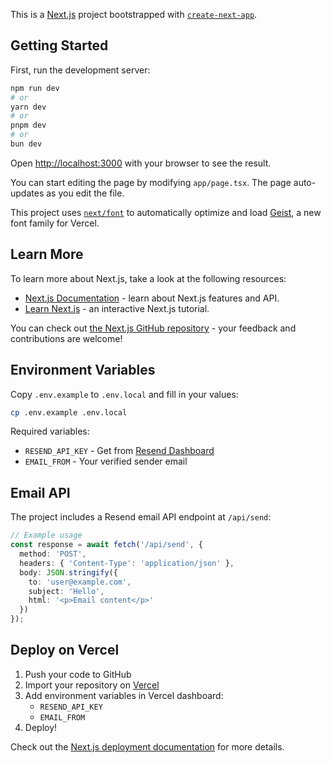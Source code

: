 This is a [Next.js](https://nextjs.org) project bootstrapped with [`create-next-app`](https://nextjs.org/docs/app/api-reference/cli/create-next-app).

## Getting Started

First, run the development server:

```bash
npm run dev
# or
yarn dev
# or
pnpm dev
# or
bun dev
```

Open [http://localhost:3000](http://localhost:3000) with your browser to see the result.

You can start editing the page by modifying `app/page.tsx`. The page auto-updates as you edit the file.

This project uses [`next/font`](https://nextjs.org/docs/app/building-your-application/optimizing/fonts) to automatically optimize and load [Geist](https://vercel.com/font), a new font family for Vercel.

## Learn More

To learn more about Next.js, take a look at the following resources:

- [Next.js Documentation](https://nextjs.org/docs) - learn about Next.js features and API.
- [Learn Next.js](https://nextjs.org/learn) - an interactive Next.js tutorial.

You can check out [the Next.js GitHub repository](https://github.com/vercel/next.js) - your feedback and contributions are welcome!

## Environment Variables

Copy `.env.example` to `.env.local` and fill in your values:

```bash
cp .env.example .env.local
```

Required variables:
- `RESEND_API_KEY` - Get from [Resend Dashboard](https://resend.com/api-keys)
- `EMAIL_FROM` - Your verified sender email

## Email API

The project includes a Resend email API endpoint at `/api/send`:

```typescript
// Example usage
const response = await fetch('/api/send', {
  method: 'POST',
  headers: { 'Content-Type': 'application/json' },
  body: JSON.stringify({
    to: 'user@example.com',
    subject: 'Hello',
    html: '<p>Email content</p>'
  })
});
```

## Deploy on Vercel

1. Push your code to GitHub
2. Import your repository on [Vercel](https://vercel.com/new)
3. Add environment variables in Vercel dashboard:
   - `RESEND_API_KEY`
   - `EMAIL_FROM`
4. Deploy!

Check out the [Next.js deployment documentation](https://nextjs.org/docs/app/building-your-application/deploying) for more details.
